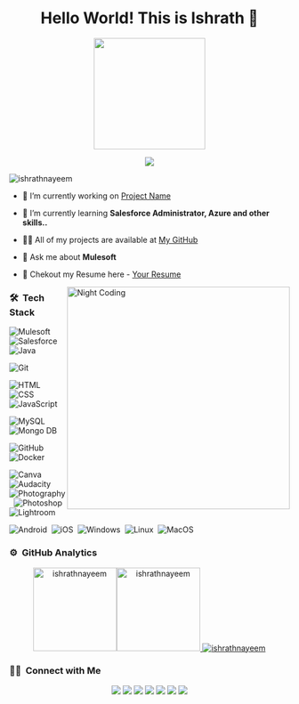 <h1 align="center">Hello World! This is Ishrath 👋</h1>
<p align="center">
  <img src="https://camo.githubusercontent.com/9afefcbff89a66b497e623146404d0e0d51fd46d9cd4039f8580a339a2ad9cbc/68747470733a2f2f6d69726f2e6d656469756d2e636f6d2f6d61782f323830302f312a4255376630324c655165454c7a747178613865436d772e676966" height="200"/>
</p>

<p align="center">
  <img src="https://readme-typing-svg.herokuapp.com/?lines=Software+Development+Engineer;Mulesoft+Developer,+Salesforce+Admin;Graphic+Designer+,+Youtuber+and+Social+Media+Influencer" />
</p>

<p align="left"> <img src="https://komarev.com/ghpvc/?username=ishrathnayeem&label=Profile%20views&color=0e75b6&style=flat" alt="ishrathnayeem" /> </p>

- 🔭 I’m currently working on [Project Name](https://github.com/ishrathnayeem/RetrieveTravelOnTipRoutesAndScheduleSysAPI)

- 🌱 I’m currently learning **Salesforce Administrator, Azure and other skills..**

- 👨‍💻 All of my projects are available at [My GitHub](https://github.com/ishrathnayeem)

- 💬 Ask me about **Mulesoft**

- 📄 Chekout my Resume here -  [Your Resume](https://rxresu.me/)

<img id="optionalstuff" alt="Night Coding" src="https://media4.giphy.com/media/f3iwJFOVOwuy7K6FFw/giphy.gif?cid=ecf05e47dcj7w35th4zqt7w360lqh6ey885vmyw03om06wl3&rid=giphy.gif&ct=g" width=400px align="right"/>


### 🛠 &nbsp;Tech Stack
![Mulesoft](https://img.shields.io/badge/-Mulesoft-05122A?style=flat&logo=mulesoft)&nbsp;
![Salesforce](https://img.shields.io/badge/-Salesforce-05122A?style=flat&logo=salesforce)&nbsp;
![Java](https://img.shields.io/badge/-Java-05122A?style=flat&logo=Java&logoColor=FFA518)&nbsp;

![Git](https://img.shields.io/badge/-Git-05122A?style=flat&logo=git)

![HTML](https://img.shields.io/badge/-HTML-05122A?style=flat&logo=HTML5)&nbsp;
![CSS](https://img.shields.io/badge/-CSS-05122A?style=flat&logo=CSS3&logoColor=1572B6)&nbsp;
![JavaScript](https://img.shields.io/badge/-JavaScript-05122A?style=flat&logo=javascript)&nbsp;

![MySQL](https://img.shields.io/badge/-MySQL-05122A?style=flat&logo=mysql&logoColor=FFA518)&nbsp;
![Mongo DB](https://img.shields.io/badge/-MongoDB-05122A?style=flat&logo=mongodb)

![GitHub](https://img.shields.io/badge/-GitHub-05122A?style=flat&logo=github)&nbsp;
![Docker](https://img.shields.io/badge/-Docker-05122A?style=flat&logo=docker)&nbsp;


![Canva](https://img.shields.io/badge/-Canva-05122A?style=flat&logo=canva)&nbsp;
![Audacity](https://img.shields.io/badge/-Audacity-05122A?style=flat&logo=audacity)&nbsp;
![Photography](https://img.shields.io/badge/-Photography-05122A?style=flat&logo=photobucket)&nbsp;
![Photoshop](https://img.shields.io/badge/-Photoshop-05122A?style=flat&logo=adobephotoshop)&nbsp;
![Lightroom](https://img.shields.io/badge/-Lightroom-05122A?style=flat&logo=adobelightroom)&nbsp;

![Android](https://img.shields.io/badge/-Android-05122A?style=flat&logo=android)&nbsp;
![iOS](https://img.shields.io/badge/-iOS-05122A?style=flat&logo=iOS)&nbsp;
![Windows](https://img.shields.io/badge/-Windows-05122A?style=flat&logo=windows)&nbsp;
![Linux](https://img.shields.io/badge/-Linux-05122A?style=flat&logo=linux)&nbsp;
![MacOS](https://img.shields.io/badge/-MacOS-05122A?style=flat&logo=macOS)&nbsp;

### ⚙️ &nbsp;GitHub Analytics

<p align="center">
<a href="https://github.com/ishrathnayeem">
<img  src="https://github-readme-stats.vercel.app/api/top-langs?username=ishrathnayeem&show_icons=true&locale=en&layout=compact&theme=nightowl&hide_border=true" alt="ishrathnayeem" height=150px/><img  src="https://github-readme-stats.vercel.app/api?username=ishrathnayeem&show_icons=true&locale=en&theme=nightowl&hide_border=true" alt="ishrathnayeem" height=150px />
  <img src="https://github-readme-streak-stats.herokuapp.com/?user=ishrathnayeem&theme=nightowl&hide_border=true" alt="ishrathnayeem"/>
</a>
</p>


### 🤝🏻 &nbsp;Connect with Me

<p align="center">
<a href="https://github.com/ishrathnayeem"><img src="https://img.shields.io/badge/-Website-00A5E9?style=flat&logo=googlechrome&logoColor=white"/></a>
<a href="mailto:ishrathnayeem1@gmail.com"><img src="https://img.shields.io/badge/-Mail-D14836?style=flat&logo=Gmail&logoColor=white"/></a>
<a href="www.linkedin.com/in/ishrathnayeem"><img src="https://img.shields.io/badge/-LinkedIn-0077B5?style=flat&logo=Linkedin&logoColor=white"/></a>
<a href="https://instagram.com/ishrathnayeem"><img src="https://img.shields.io/badge/-Instagram-E1306C?style=flat&logo=Instagram&logoColor=white"/></a>
<a href="https://facebook.com/ishrathnayeem"><img src="https://img.shields.io/badge/-Facebook-1877F2?style=flat&logo=Facebook&logoColor=white"/></a>
<a href="https://www.twitter.com/ishrathnayeem"><img src="https://img.shields.io/badge/-Twitter-42C3F7?style=flat&logo=twitter&logoColor=white"/></a>
<a href="https://clubhouse.com/@ishrathnayeem/"><img src="https://img.shields.io/badge/-Clubhouse-B655C8?style=flat&logo=clubhouse&logoColor=white"/></a>
</p>
